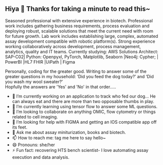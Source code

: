 ## Hiya 👋 Thanks for taking a minute to read this~

Seasoned professional with extensive experience in biotech. Professional work includes gathering business requirements, process evaluation and deploying robust, scalable solutions that meet the current need with room for future growth. Lab work includes establishing large, complex, automated assay development compatible with robotic platform(s). Strong experience working collaboratively across development, process management, analytics, quality and IT teams. Currently studying: AWS Solutions Architect: SAP-C02| Python: Openpyxl, PyTorch, Matplotlib, Seaborn |Neo4j: Cypher; | PowerBI |HL7 FHIR |UiPath | Figma 

Personally, coding for the greater good.  Writing to answer some of the greater questions in my household: ‘Did you feed the dog today?’ and ‘Did you wash my wool sweater?’  
Hopfully the answers are 'Yes' and 'No' in that order.....


- 🔭 I’m currently working on an application to track who fed our dog... He can always eat and there are more than two opposable thumbs in play.
- 🌱 I’m currently learning using tensor flow to answer some ML questions.
- 👯 I’m looking to collaborate on anything OMIC, flow cytometry or things related to cell imaging.
- 🤔 I’m looking for help with FIGMA and getting an IOS compatible app off its feet.
- 💬 Ask me about assay miniturization, books and biotech.
- 📫 How to reach me: tag me here to say hello~
- 😄 Pronouns: she/her
- ⚡ Fun fact: recovering HTS bench scientist- I love automating assay execution and data analysis.
